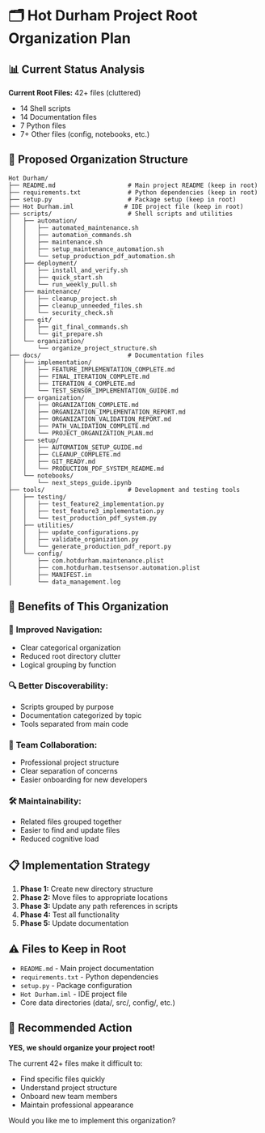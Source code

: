 # 🗂️ Hot Durham Project Root Organization Plan

## 📊 Current Status Analysis

**Current Root Files:** 42+ files (cluttered)
- 14 Shell scripts
- 14 Documentation files  
- 7 Python files
- 7+ Other files (config, notebooks, etc.)

## 🎯 Proposed Organization Structure

```
Hot Durham/
├── README.md                    # Main project README (keep in root)
├── requirements.txt             # Python dependencies (keep in root)
├── setup.py                     # Package setup (keep in root)
├── Hot Durham.iml              # IDE project file (keep in root)
├── scripts/                     # Shell scripts and utilities
│   ├── automation/
│   │   ├── automated_maintenance.sh
│   │   ├── automation_commands.sh
│   │   ├── maintenance.sh
│   │   ├── setup_maintenance_automation.sh
│   │   └── setup_production_pdf_automation.sh
│   ├── deployment/
│   │   ├── install_and_verify.sh
│   │   ├── quick_start.sh
│   │   └── run_weekly_pull.sh
│   ├── maintenance/
│   │   ├── cleanup_project.sh
│   │   ├── cleanup_unneeded_files.sh
│   │   └── security_check.sh
│   ├── git/
│   │   ├── git_final_commands.sh
│   │   └── git_prepare.sh
│   └── organization/
│       └── organize_project_structure.sh
├── docs/                        # Documentation files
│   ├── implementation/
│   │   ├── FEATURE_IMPLEMENTATION_COMPLETE.md
│   │   ├── FINAL_ITERATION_COMPLETE.md
│   │   ├── ITERATION_4_COMPLETE.md
│   │   └── TEST_SENSOR_IMPLEMENTATION_GUIDE.md
│   ├── organization/
│   │   ├── ORGANIZATION_COMPLETE.md
│   │   ├── ORGANIZATION_IMPLEMENTATION_REPORT.md
│   │   ├── ORGANIZATION_VALIDATION_REPORT.md
│   │   ├── PATH_VALIDATION_COMPLETE.md
│   │   └── PROJECT_ORGANIZATION_PLAN.md
│   ├── setup/
│   │   ├── AUTOMATION_SETUP_GUIDE.md
│   │   ├── CLEANUP_COMPLETE.md
│   │   ├── GIT_READY.md
│   │   └── PRODUCTION_PDF_SYSTEM_README.md
│   └── notebooks/
│       └── next_steps_guide.ipynb
├── tools/                       # Development and testing tools
│   ├── testing/
│   │   ├── test_feature2_implementation.py
│   │   ├── test_feature3_implementation.py
│   │   └── test_production_pdf_system.py
│   ├── utilities/
│   │   ├── update_configurations.py
│   │   ├── validate_organization.py
│   │   └── generate_production_pdf_report.py
│   └── config/
│       ├── com.hotdurham.maintenance.plist
│       ├── com.hotdurham.testsensor.automation.plist
│       ├── MANIFEST.in
│       └── data_management.log
```

## 🚀 Benefits of This Organization

### 🎯 **Improved Navigation:**
- Clear categorical organization
- Reduced root directory clutter
- Logical grouping by function

### 🔍 **Better Discoverability:**
- Scripts grouped by purpose
- Documentation categorized by topic
- Tools separated from main code

### 👥 **Team Collaboration:**
- Professional project structure
- Clear separation of concerns
- Easier onboarding for new developers

### 🛠️ **Maintainability:**
- Related files grouped together
- Easier to find and update files
- Reduced cognitive load

## 📋 Implementation Strategy

1. **Phase 1:** Create new directory structure
2. **Phase 2:** Move files to appropriate locations
3. **Phase 3:** Update any path references in scripts
4. **Phase 4:** Test all functionality
5. **Phase 5:** Update documentation

## ⚠️ Files to Keep in Root

- `README.md` - Main project documentation
- `requirements.txt` - Python dependencies
- `setup.py` - Package configuration
- `Hot Durham.iml` - IDE project file
- Core data directories (data/, src/, config/, etc.)

## 🎯 Recommended Action

**YES, we should organize your project root!** 

The current 42+ files make it difficult to:
- Find specific files quickly
- Understand project structure
- Onboard new team members
- Maintain professional appearance

Would you like me to implement this organization?
